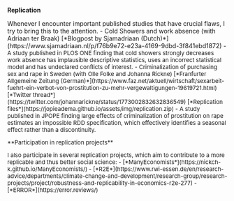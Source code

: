 ---
---

**Replication**
<p></p>
Whenever I encounter important published studies that have crucial flaws, I try to bring this to the attention.
  - Cold Showers and work absence  (with Adriaan ter Braak)  [*Blogpost by Sjamadriaan (Dutch)*](https://www.sjamadriaan.nl/p/f76b9e72-e23a-4169-9dbd-3f841ebd1872) 
    -  <font size="2">  A study published in PLOS ONE finding that cold showers strongly decreases work absence has implausible descriptive statistics, uses an incorrect statistical model and has undeclared conflicts of interest.
  - Criminalization of purchasing sex and rape in Sweden  (with Olle Folke and Johanna Rickne) [*Franfurter Allgemeine Zeitung (German)*](https://www.faz.net/aktuell/wirtschaft/sexarbeit-fuehrt-ein-verbot-von-prostitution-zu-mehr-vergewaltigungen-19619721.html)  [*Twitter thread*](https://twitter.com/johannarickne/status/1773002832632836549) [*Replication files*](https://jopieadema.github.io/assets/img/replication.zip) 
     -  <font size="2"> A study published in JPOPE finding large effects of criminalization of prostitution on rape estimates an impossible RDD specification, which effectively identifies a seasonal effect rather than a discontinuity. 
 <p></p>
**Participation in replication projects**
<p></p>
I also participate in several replication projects, which aim to contribute to a more replicable and thus better social science:
  - [*ManyEconomists*](https://nickch-k.github.io/ManyEconomists/)
  - [*R2E*](https://www.rwi-essen.de/en/research-advice/departments/climate-change-and-development/research-group/research-projects/project/robustness-and-replicability-in-economics-r2e-277)
  - [*ERROR*](https://error.reviews/)
  <p></p>
